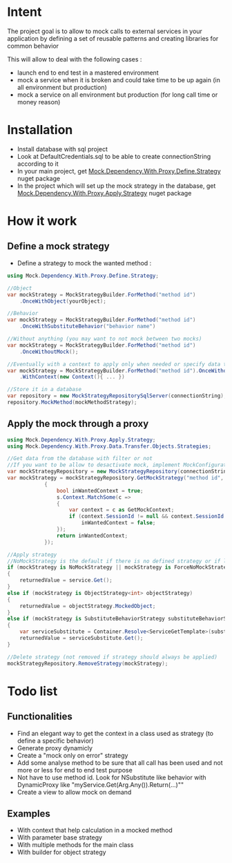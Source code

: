 # Intent
The project goal is to allow to mock calls to external services in your application by defining a set of reusable patterns and creating libraries for common behavior 

This will allow to deal with the following cases :
- launch end to end test in a mastered environment
- mock a service when it is broken and could take time to be up again (in all environment but production)
- mock a service on all environment but production (for long call time or money reason)

# Installation
- Install database with sql project
- Look at DefaultCredentials.sql to be able to create connectionString according to it
- In your main project, get [Mock.Dependency.With.Proxy.Define.Strategy](https://www.nuget.org/packages/Mock.Dependency.With.Proxy.Define.Strategy) nuget package
- In the project which will set up the mock strategy in the database, get [Mock.Dependency.With.Proxy.Apply.Strategy](https://www.nuget.org/packages/Mock.Dependency.With.Proxy.Apply.Strategy) nuget package

# How it work
## Define a mock strategy
- Define a strategy to mock the wanted method :
```csharp
using Mock.Dependency.With.Proxy.Define.Strategy;

//Object
var mockStrategy = MockStrategyBuilder.ForMethod("method id")
	.OnceWithObject(yourObject);

//Behavior
var mockStrategy = MockStrategyBuilder.ForMethod("method id")
	.OnceWithSubstituteBehavior("behavior name")

//Without anything (you may want to not mock between two mocks)
var mockStrategy = MockStrategyBuilder.ForMethod("method id")
    .OnceWithoutMock();

//Eventually with a context to apply only when needed or specify data to help to generate return value for substitute behavior
var mockStrategy = MockStrategyBuilder.ForMethod("method id").OnceWithoutMock();
	.WithContext(new Context(){ ... })

//Store it in a database
var repository = new MockStrategyRepositorySqlServer(connectionString);
repository.MockMethod(mockMethodStrategy);
```

## Apply the mock through a proxy
```csharp
using Mock.Dependency.With.Proxy.Apply.Strategy;
using Mock.Dependency.With.Proxy.Data.Transfer.Objects.Strategies;

//Get data from the database with filter or not
//If you want to be allow to desactivate mock, implement MockConfiguration and give it as parameter
var mockStrategyRepository = new MockStrategyRepository(connectionString /*, mockConfiguration */);
var mockStrategy = mockStrategyRepository.GetMockStrategy("method id", s =>
            {
                bool inWantedContext = true;
                s.Context.MatchSome(c =>
                {
                    var context = c as GetMockContext;
                    if (context.SessionId != null && context.SessionId != ApplicationDatabase.SessionId)
                        inWantedContext = false;
                });
                return inWantedContext;
            });

//Apply strategy
//NoMockStrategy is the default if there is no defined strategy or if library is desactivated
if (mockStrategy is NoMockStrategy || mockStrategy is ForceNoMockStrategy)
{
    returnedValue = service.Get();
}
else if (mockStrategy is ObjectStrategy<int> objectStrategy)
{
    returnedValue = objectStrategy.MockedObject;
}
else if (mockStrategy is SubstituteBehaviorStrategy substituteBehaviorStrategy)
{
	var serviceSubstitute = Container.Resolve<ServiceGetTemplate>(substituteBehaviorStrategy.BehaviorName);
    returnedValue = serviceSubstitute.Get();
}

//Delete strategy (not removed if strategy should always be applied)
mockStrategyRepository.RemoveStrategy(mockStrategy);
```

# Todo list

## Functionalities
- Find an elegant way to get the context in a class used as strategy (to define a specific behavior)
- Generate proxy dynamicly
- Create a "mock only on error" strategy
- Add some analyse method to be sure that all call has been used and not more or less for end to end test purpose
- Not have to use method id. Look for NSubstitute like behavior with DynamicProxy like "myService.Get(Arg.Any()).Return(...)""
- Create a view to allow mock on demand

## Examples
- With context that help calculation in a mocked method
- With parameter base strategy
- With multiple methods for the main class
- With builder for object strategy
